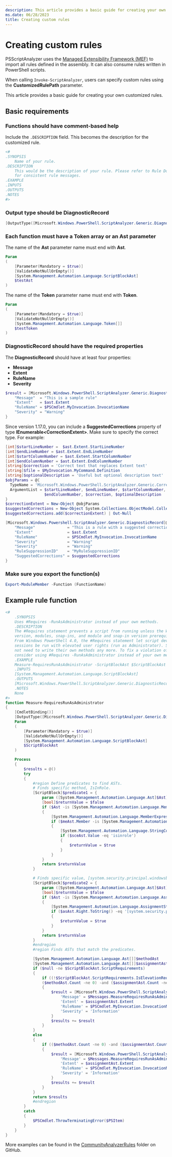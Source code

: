 ```yaml
---
description: This article provides a basic guide for creating your own customized rules.
ms.date: 06/28/2023
title: Creating custom rules
---
```

# Creating custom rules

PSScriptAnalyzer uses the [Managed Extensibility Framework (MEF)](/dotnet/framework/mef/) to import
all rules defined in the assembly. It can also consume rules written in PowerShell scripts.

When calling `Invoke-ScriptAnalyzer`, users can specify custom rules using the
**CustomizedRulePath** parameter.

This article provides a basic guide for creating your own customized rules.

## Basic requirements

### Functions should have comment-based help

Include the `.DESCRIPTION` field. This becomes the description for the customized rule.

```powershell
<#
.SYNOPSIS
    Name of your rule.
.DESCRIPTION
    This would be the description of your rule. Please refer to Rule Documentation
    for consistent rule messages.
.EXAMPLE
.INPUTS
.OUTPUTS
.NOTES
#>
```

### Output type should be **DiagnosticRecord**

```powershell
[OutputType([Microsoft.Windows.PowerShell.ScriptAnalyzer.Generic.DiagnosticRecord[]])]
```

### Each function must have a Token array or an Ast parameter

The name of the **Ast** parameter name must end with **Ast**.

```powershell
Param
(
    [Parameter(Mandatory = $true)]
    [ValidateNotNullOrEmpty()]
    [System.Management.Automation.Language.ScriptBlockAst]
    $testAst
)
```

The name of the **Token** parameter name must end with **Token**.

```powershell
Param
(
    [Parameter(Mandatory = $true)]
    [ValidateNotNullOrEmpty()]
    [System.Management.Automation.Language.Token[]]
    $testToken
)
```

### DiagnosticRecord should have the required properties

The **DiagnosticRecord** should have at least four properties:

- **Message**
- **Extent**
- **RuleName**
- **Severity**

```powershell
$result = [Microsoft.Windows.PowerShell.ScriptAnalyzer.Generic.DiagnosticRecord[]]@{
    "Message"  = "This is a sample rule"
    "Extent"   = $ast.Extent
    "RuleName" = $PSCmdlet.MyInvocation.InvocationName
    "Severity" = "Warning"
}
```

Since version 1.17.0, you can include a **SuggestedCorrections** property of type
**IEnumerable\<CorrectionExtent\>**. Make sure to specify the correct type. For example:

```powershell
[int]$startLineNumber =  $ast.Extent.StartLineNumber
[int]$endLineNumber = $ast.Extent.EndLineNumber
[int]$startColumnNumber = $ast.Extent.StartColumnNumber
[int]$endColumnNumber = $ast.Extent.EndColumnNumber
[string]$correction = 'Correct text that replaces Extent text'
[string]$file = $MyInvocation.MyCommand.Definition
[string]$optionalDescription = 'Useful but optional description text'
$objParams = @{
  TypeName = 'Microsoft.Windows.PowerShell.ScriptAnalyzer.Generic.CorrectionExtent'
  ArgumentList = $startLineNumber, $endLineNumber, $startColumnNumber,
                 $endColumnNumber, $correction, $optionalDescription
}
$correctionExtent = New-Object @objParams
$suggestedCorrections = New-Object System.Collections.ObjectModel.Collection[$($objParams.TypeName)]
$suggestedCorrections.add($correctionExtent) | Out-Null

[Microsoft.Windows.Powershell.ScriptAnalyzer.Generic.DiagnosticRecord]@{
    "Message"              = "This is a rule with a suggested correction"
    "Extent"               = $ast.Extent
    "RuleName"             = $PSCmdlet.MyInvocation.InvocationName
    "Severity"             = "Warning"
    "Severity"             = "Warning"
    "RuleSuppressionID"    = "MyRuleSuppressionID"
    "SuggestedCorrections" = $suggestedCorrections
}
```

### Make sure you export the function(s)

```powershell
Export-ModuleMember -Function (FunctionName)
```

## Example rule function

```powershell
<#
    .SYNOPSIS
    Uses #Requires -RunAsAdministrator instead of your own methods.
    .DESCRIPTION
    The #Requires statement prevents a script from running unless the Windows PowerShell
    version, modules, snap-ins, and module and snap-in version prerequisites are met.
    From Windows PowerShell 4.0, the #Requires statement let script developers require that
    sessions be run with elevated user rights (run as Administrator). Script developers does
    not need to write their own methods any more. To fix a violation of this rule, please
    consider using #Requires -RunAsAdministrator instead of your own methods.
    .EXAMPLE
    Measure-RequiresRunAsAdministrator -ScriptBlockAst $ScriptBlockAst
    .INPUTS
    [System.Management.Automation.Language.ScriptBlockAst]
    .OUTPUTS
    [Microsoft.Windows.PowerShell.ScriptAnalyzer.Generic.DiagnosticRecord[]]
    .NOTES
    None
#>
function Measure-RequiresRunAsAdministrator
{
    [CmdletBinding()]
    [OutputType([Microsoft.Windows.PowerShell.ScriptAnalyzer.Generic.DiagnosticRecord[]])]
    Param
    (
        [Parameter(Mandatory = $true)]
        [ValidateNotNullOrEmpty()]
        [System.Management.Automation.Language.ScriptBlockAst]
        $ScriptBlockAst
    )

    Process
    {
        $results = @()
        try
        {
            #region Define predicates to find ASTs.
            # Finds specific method, IsInRole.
            [ScriptBlock]$predicate1 = {
                param ([System.Management.Automation.Language.Ast]$Ast)
                [bool]$returnValue = $false
                if ($Ast -is [System.Management.Automation.Language.MemberExpressionAst])
                {
                    [System.Management.Automation.Language.MemberExpressionAst]$meAst = $Ast
                    if ($meAst.Member -is [System.Management.Automation.Language.StringConstantExpressionAst])
                    {
                        [System.Management.Automation.Language.StringConstantExpressionAst]$sceAst = $meAst.Member
                        if ($sceAst.Value -eq 'isinrole')
                        {
                            $returnValue = $true
                        }
                    }
                }
                return $returnValue
            }

            # Finds specific value, [system.security.principal.windowsbuiltinrole]::administrator.
            [ScriptBlock]$predicate2 = {
                param ([System.Management.Automation.Language.Ast]$Ast)
                [bool]$returnValue = $false
                if ($Ast -is [System.Management.Automation.Language.AssignmentStatementAst])
                {
                    [System.Management.Automation.Language.AssignmentStatementAst]$asAst = $Ast
                    if ($asAst.Right.ToString() -eq '[system.security.principal.windowsbuiltinrole]::administrator')
                    {
                        $returnValue = $true
                    }
                }
                return $returnValue
            }
            #endregion
            #region Finds ASTs that match the predicates.

            [System.Management.Automation.Language.Ast[]]$methodAst     = $ScriptBlockAst.FindAll($predicate1, $true)
            [System.Management.Automation.Language.Ast[]]$assignmentAst = $ScriptBlockAst.FindAll($predicate2, $true)
            if ($null -ne $ScriptBlockAst.ScriptRequirements)
            {
                if ((!$ScriptBlockAst.ScriptRequirements.IsElevationRequired) -and
                ($methodAst.Count -ne 0) -and ($assignmentAst.Count -ne 0))
                {
                    $result = [Microsoft.Windows.PowerShell.ScriptAnalyzer.Generic.DiagnosticRecord]@{
                        'Message' = $Messages.MeasureRequiresRunAsAdministrator
                        'Extent' = $assignmentAst.Extent
                        'RuleName' = $PSCmdlet.MyInvocation.InvocationName
                        'Severity' = 'Information'
                    }
                    $results += $result
                }
            }
            else
            {
                if (($methodAst.Count -ne 0) -and ($assignmentAst.Count -ne 0))
                {
                    $result = [Microsoft.Windows.PowerShell.ScriptAnalyzer.Generic.DiagnosticRecord]@{
                        'Message' = $Messages.MeasureRequiresRunAsAdministrator
                        'Extent' = $assignmentAst.Extent
                        'RuleName' = $PSCmdlet.MyInvocation.InvocationName
                        'Severity' = 'Information'
                    }
                    $results += $result
                }
            }
            return $results
            #endregion
        }
        catch
        {
            $PSCmdlet.ThrowTerminatingError($PSItem)
        }
    }
}
```

More examples can be found in the
[CommunityAnalyzerRules](https://github.com/PowerShell/PSScriptAnalyzer/tree/master/Tests/Engine/CommunityAnalyzerRules)
folder on GitHub.
